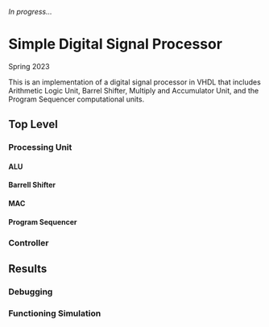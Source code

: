 _In progress..._
# Simple Digital Signal Processor
Spring 2023

This is an implementation of a digital signal processor in VHDL that includes Arithmetic Logic Unit, Barrel Shifter, Multiply and Accumulator Unit, and the Program Sequencer computational units.

## Top Level


### Processing Unit

#### ALU

#### Barrell Shifter

#### MAC

#### Program Sequencer

### Controller

## Results

### Debugging

### Functioning Simulation
